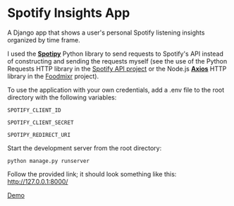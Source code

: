 # Spotify Insights App
A Django app that shows a user's personal Spotify listening insights organized by time frame.

I used the **[Spotipy](https://spotipy.readthedocs.io/en/2.22.1/)** Python library to send requests to Spotify's API instead of constructing and sending the requests myself (see the use of the Python Requests HTTP library in the [Spotify API project](https://github.com/kenjcastilla/spotify-api-project/blob/main/playlist_functions.py) or the Node.js **[Axios](https://axios-http.com/docs/intro)** HTTP library in the [Foodmixr](https://github.com/kenjcastilla/foodmixr-web/blob/main/src/spotify/SetCurrentTrack.js) project).

To use the application with your own credentials, add a .env file to the root directory with the following variables:
    
    SPOTIFY_CLIENT_ID
    
    SPOTIFY_CLIENT_SECRET
    
    SPOTIPY_REDIRECT_URI

Start the development server from the root directory:

    python manage.py runserver

Follow the provided link; it should look something like this: http://127.0.0.1:8000/


[Demo](https://youtu.be/Me5QdE52qOg)
